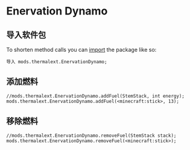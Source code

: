 # Enervation Dynamo

## 导入软件包

To shorten method calls you can [import](/AdvancedFunctions/Import/) the package like so:

```zenscript
导入 mods.thermalext.EnervationDynamo;
```

## 添加燃料

```zenscript
//mods.thermalext.EnervationDynamo.addFuel(StemStack, int energy);
mods.thermalext.EnervationDynamo.addFuel(<minecraft:stick>, 13);
```

## 移除燃料

```zenscript
//mods.thermalext.EnervationDynamo.removeFuel(StemStack stack);
mods.thermalext.EnervationDynamo.removeFuel(<minecraft:stick>);
```